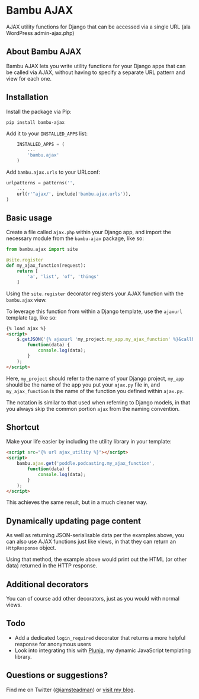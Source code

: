 # Bambu AJAX

AJAX utility functions for Django that can be accessed via a single URL
(ala WordPress admin-ajax.php)

## About Bambu AJAX

Bambu AJAX lets you write utility functions for your Django apps that
can be called via AJAX, without having to specify a separate URL pattern
and view for each one.

## Installation

Install the package via Pip:

```
pip install bambu-ajax
```

Add it to your `INSTALLED_APPS` list:

```python
    INSTALLED_APPS = (
        ...
        'bambu.ajax'
    )
```

Add `bambu.ajax.urls` to your URLconf:

```python
urlpatterns = patterns('',
    ...
    url(r'^ajax/', include('bambu.ajax.urls')),
)
```

## Basic usage

Create a file called `ajax.php` within your Django app, and import the
necessary module from the `bambu-ajax` package, like so:

```python
from bambu.ajax import site

@site.register
def my_ajax_function(request):
    return [
        'a', 'list', 'of', 'things'
    ]
```

Using the `site.register` decorator registers your AJAX function with
the `bambu.ajax` view.

To leverage this function from within a Django template, use the `ajaxurl`
template tag, like so:

```html
{% load ajax %}
<script>
    $.getJSON('{% ajaxurl 'my_project.my_app.my_ajax_function' %}&callback=?',
        function(data) {
            console.log(data);
        }
    );
</script>
```

Here, `my_project` should refer to the name of your Django project, `my_app`
should be the name of the app you put your `ajax.py` file in, and
`my_ajax_function` is the name of the function you defined within `ajax.py`.

The notation is similar to that used when referring to Django models, in that
you always skip the common portion `ajax` from the naming convention.

## Shortcut

Make your life easier by including the utility library in your template:

```html
<script src="{% url ajax_utility %}"></script>
<script>
    bambu.ajax.get('poddle.podcasting.my_ajax_function',
        function(data) {
            console.log(data);
        }
    );
</script>
```

This achieves the same result, but in a much cleaner way.

## Dynamically updating page content

As well as returning JSON-serialisable data per the examples above, you can
also use AJAX functions just like views, in that they can return an
`HttpResponse` object.

Using that method, the example above would print out the HTML (or other
data) returned in the HTTP response.

## Additional decorators

You can of course add other decorators, just as you would with normal views.

## Todo

* Add a dedicated `login_required` decorator that returns a more helpful
response for anonymous users
* Look into integrating this with [Plunja](http://iamsteadman.github.io/plunja/),
my dynamic JavaScript templating library.

## Questions or suggestions?

Find me on Twitter (@[iamsteadman](https://twitter.com/iamsteadman))
or [visit my blog](http://steadman.io/).
